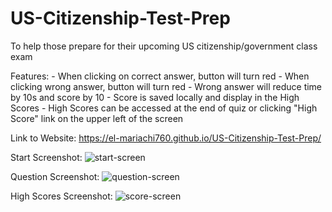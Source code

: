 # US-Citizenship-Test-Prep
To help those prepare for their upcoming US citizenship/government class exam

Features:
    - When clicking on correct answer, button will turn red
    - When clicking wrong answer, button will turn red
    - Wrong answer will reduce time by 10s and score by 10
    - Score is saved locally and display in the High Scores
    - High Scores can be accessed at the end of quiz or clicking "High Score" link on the upper left of the screen

Link to Website:
https://el-mariachi760.github.io/US-Citizenship-Test-Prep/

Start Screenshot:
![start-screen](https://user-images.githubusercontent.com/94568874/166182551-5cf4ba5f-d84c-4ead-944a-763fbe88bc0d.png)

Question Screenshot:
![question-screen](https://user-images.githubusercontent.com/94568874/166182561-4a2148ef-8e36-4174-a97b-ab912380bd0a.png)

High Scores Screenshot:
![score-screen](https://user-images.githubusercontent.com/94568874/166182571-e6b97bc5-d6de-48cb-ba77-fef21030e33e.png)

